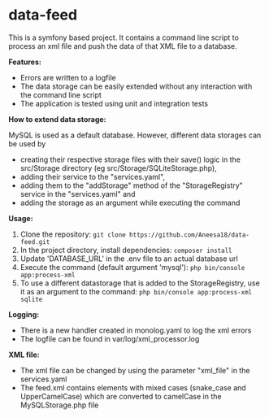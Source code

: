 # data-feed

This is a symfony based project. It contains a command line script to process an xml file and push the data of that XML file to a database.

**Features:**
- Errors are written to a logfile
- The data storage can be easily extended without any interaction with the command line script 
- The application is tested using unit and integration tests

**How to extend data storage:**

MySQL is used as a default database. However, different data storages can be used by
- creating their respective storage files with their save() logic in the src/Storage directory (eg src/Storage/SQLiteStorage.php),
- adding their service to the "services.yaml",
- adding them to the "addStorage" method of the "StorageRegistry" service in the "services.yaml" and
- adding the storage as an argument while executing the command

**Usage:**
1. Clone the repository: ``` git clone https://github.com/Aneesa18/data-feed.git ```
2. In the project directory, install dependencies: ``` composer install ```
3. Update 'DATABASE_URL' in the .env file to an actual database url
4. Execute the command (default argument 'mysql'): ``` php bin/console app:process-xml ```
5. To use a different datastorage that is added to the StorageRegistry, use it as an argument to the command: ``` php bin/console app:process-xml sqlite ```

**Logging:**
- There is a new handler created in monolog.yaml to log the xml errors
- The logfile can be found in var/log/xml_processor.log

**XML file:**
- The xml file can be changed by using the parameter "xml_file" in the services.yaml
- The feed.xml contains elements with mixed cases (snake_case and UpperCamelCase) which are converted to camelCase in the MySQLStorage.php file 
